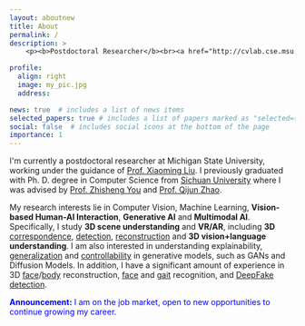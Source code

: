 ```yaml
---
layout: aboutnew
title: About
permalink: /
description: >
    <p><b>Postdoctoral Researcher</b><br><a href="http://cvlab.cse.msu.edu/">Computer Vision Lab</a>, Department of Computer Science and Engineering<br>Michigan State University, East Lansing<br>Office: Room 3315, Engineering Building, MSU</p>

profile:
  align: right
  image: my_pic.jpg
  address: 

news: true  # includes a list of news items
selected_papers: true # includes a list of papers marked as "selected={true}"
social: false  # includes social icons at the bottom of the page
importance: 1
---
```


I'm currently a postdoctoral researcher at Michigan State University, working under the guidance of <a href="http://www.cse.msu.edu/~liuxm/index2.html">Prof. Xiaoming Liu</a>. I previously graduated with Ph. D. degree in Computer Science from <a href="https://en.scu.edu.cn/">Sichuan University</a> where I was advised by <a href="https://rsc.scu.edu.cn/info/1216/1815.htm">Prof. Zhisheng You</a> and <a href="http://scubrl.org/qjzhao">Prof. Qijun Zhao</a>.

My research interests lie in Computer Vision, Machine Learning, **Vision-based Human-AI Interaction**, **Generative AI** and **Multimodal AI**. Specifically, I study **3D scene understanding** and **VR/AR**, including **3D** <a href="http://cvlab.cse.msu.edu/project-implicit-dense-correspondence.html">correspondence</a>, <a href="http://cvlab.cse.msu.edu/project-mdr.html">detection</a>, <a href="http://cvlab.cse.msu.edu/project-fully3dobject.html">reconstruction</a> and **3D vision+language understanding**. I am also interested in understanding explainability, <a href="http://cvlab.cse.msu.edu/project-gansvr.html">generalization</a> and <a href="http://cvlab.cse.msu.edu/project-cfsm.html">controllability</a> in generative models, such as GANs and Diffusion Models. In addition, I have a significant amount of experience in 3D <a href="http://cvlab.cse.msu.edu/project-nonlinear-3dmm.html">face</a>/<a href="http://cvlab.cse.msu.edu/project-reid3dinvar.html">body</a> reconstruction, <a href="http://cvlab.cse.msu.edu/project-caface.html">face</a> and <a href="http://cvlab.cse.msu.edu/project-gaitnet.html">gait</a> recognition, and <a href="http://cvlab.cse.msu.edu/project-ffd.html">DeepFake detection</a>.

<font color="blue"> <b>Announcement:</b> I am on the job market, open to new opportunities to continue growing my career.</font>

